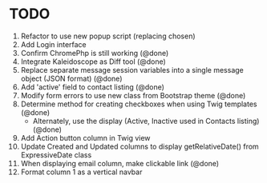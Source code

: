 # TODO

1. Refactor to use new popup script (replacing chosen)
2. Add Login interface
3. Confirm ChromePhp is still working (@done)
4. Integrate Kaleidoscope as Diff tool (@done)
5. Replace separate message session variables into a single message object (JSON format) (@done)
6. Add 'active' field to contact listing (@done)
7. Modify form errors to use new class from Bootstrap theme (@done)
8. Determine method for creating checkboxes when using Twig templates (@done)
	- Alternately, use the display (Active, Inactive used in Contacts listing) (@done)
9. Add Action button column in Twig view
10. Update Created and Updated columns to display getRelativeDate() from ExpressiveDate class
11. When displaying email column, make clickable link (@done)
12. Format column 1 as a vertical navbar